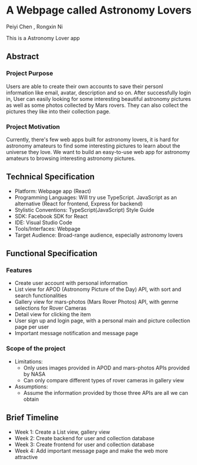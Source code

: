 # A Webpage called Astronomy Lovers
Peiyi Chen , Rongxin Ni 

This is a Astronomy Lover app

## Abstract
### Project Purpose
Users are able to create their own accounts to save their personl information like email, avatar, description and so on. After successfully login in, User can easily looking for some interesting beautiful astronomy pictures as well as some photos collected by Mars rovers. They can also collect the pictures they like into their collection page. 

### Project Motivation
Currently, there's few web apps built for astronomy lovers, it is hard for astronomy amateurs to find some interesting pictures to learn about the universe they love. We want to build an easy-to-use web app for astronomy amateurs to browsing interesting astronomy pictures.

## Technical Specification
- Platform: Webpage app (React)
- Programming Languages: Will try use TypeScript. JavaScript as an alternative (React for frontend, Express for backend)
- Stylistic Conventions:  TypeScript(JavaScript) Style Guide
- SDK: Facebook SDK for React
- IDE: Visual Studio Code
- Tools/Interfaces: Webpage
- Target Audience: Broad-range audience, especially astronomy lovers

## Functional Specification
### Features
- Create user account with personal information
- List view for APOD (Astronomy Picture of the Day) API, with sort and search functionalities
- Gallery view for mars-photos (Mars Rover Photos) API, with genrne selections for Rover Cameras
- Detail view for clicking the item
- User sign up and login page, with a personal main and picture collection page per user
- Important message notification and message page

### Scope of the project
- Limitations:
    - Only uses images provided in APOD and mars-photos APIs provided by NASA
    - Can only compare different types of rover cameras in gallery view
- Assumptions:
    - Assume the information provided by those three APIs are all we can obtain

## Brief Timeline
- Week 1: Create a List view, gallery view 
- Week 2: Create backend for user and collection database
- Week 3: Create frontend for user and collection database
- Week 4: Add important message page and make the web more attractive
